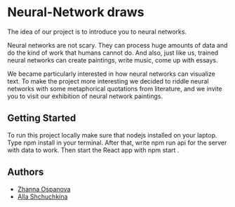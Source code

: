 # Neural-Network draws

The idea of our project is to introduce you to neural networks.

Neural networks are not scary. They can process huge amounts of data and do the kind of work that humans cannot do. And also, just like us, trained neural networks can create paintings, write music, come up with essays.

We became particularly interested in how neural networks can visualize text. To make the project more interesting we decided to riddle neural networks with some metaphorical quotations from literature, and we invite you to visit our exhibition of neural network paintings.



## Getting Started

To run this project locally make sure that nodejs installed on your laptop. Type  npm install in your terminal. After that, write npm run api  for the server with data to work. Then start the React app with npm start .
## Authors

- [Zhanna Ospanova](https://github.com/oaspan)
- [Alla Shchuchkina](https://github.com/darthalla)

